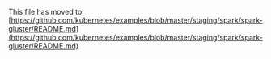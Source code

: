 This file has moved to [https://github.com/kubernetes/examples/blob/master/staging/spark/spark-gluster/README.md](https://github.com/kubernetes/examples/blob/master/staging/spark/spark-gluster/README.md)
